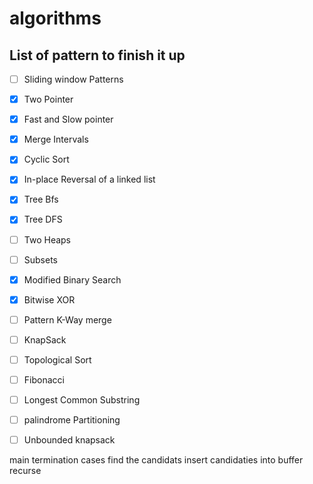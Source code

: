 # algorithms


## List of pattern to finish it up

- [ ]  Sliding window Patterns

- [x] Two Pointer
- [x] Fast and Slow pointer
- [x] Merge Intervals
- [x] Cyclic Sort
- [x] In-place Reversal of a linked list 
- [x] Tree Bfs
- [x] Tree DFS
- [ ] Two Heaps

- [ ] Subsets
- [x] Modified Binary Search
- [x] Bitwise XOR 
- [ ] Pattern K-Way merge
- [ ] KnapSack
- [ ] Topological Sort
- [ ] Fibonacci
- [ ] Longest Common Substring

- [ ] palindrome Partitioning
- [ ] Unbounded knapsack



main termination cases
find the candidats
insert candidaties into buffer
recurse 
